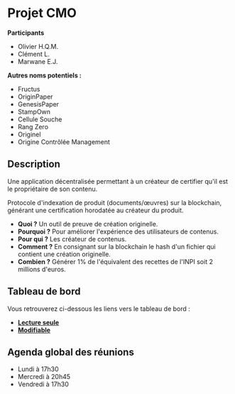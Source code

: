 # Projet CMO

**Participants**
+ Olivier H.Q.M.
+ Clément L.
+ Marwane E.J.  

**Autres noms potentiels :**
+ Fructus
+ OriginPaper
+ GenesisPaper
+ StampOwn
+ Cellule Souche
+ Rang Zero
+ Originel
+ Origine Contrôlée Management  

## **Description**
Une application décentralisée permettant à un créateur de certifier qu'il est le propriétaire de son contenu.  

Protocole d'indexation de produit (documents/œuvres) sur la blockchain, 
générant une certification horodatée au créateur du produit.

- **Quoi ?** Un outil de preuve de création originelle.  
- **Pourquoi ?** Pour améliorer l'expérience des utilisateurs de contenus.  
- **Pour qui ?** Les créateur de contenus.  
- **Comment ?** En consignant sur la blockchain le hash d'un fichier
qui contient une création originelle.  
- **Combien ?** Générer 1% de l'équivalent des recettes de l'INPI soit 
2 millions d'euros.

## **Tableau de bord**
Vous retrouverez ci-dessous les liens vers le tableau de bord :
- [**Lecture seule**](https://excalidraw.com/#json=8pfq_1t7HjHdDxkDh8QAq,tQOS3WNWfaooxqSvmwmLKw)
- [**Modifiable**](https://excalidraw.com/#room=9d7728c3c12e75c0519f,XzbjD7ELUtDhW6-qWk3FNQ)  

## **Agenda global des réunions**
- Lundi à 17h30
- Mercredi à 20h45
- Vendredi à 17h30